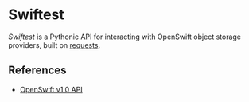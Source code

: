 # Swiftest

*Swiftest* is a Pythonic API for interacting with OpenSwift object storage providers, built on
[requests](http://docs.python-requests.org/en/latest/).

## References

 * [OpenSwift v1.0 API](http://docs.openstack.org/api/openstack-object-storage/1.0/content/)
